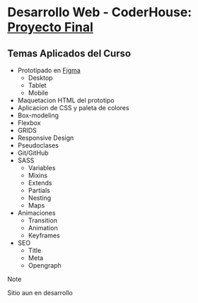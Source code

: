 # Desarrollo Web - CoderHouse: [Proyecto Final](https://ezeledesma.github.io/proyecto-desarrolloweb/)

## Temas Aplicados del Curso
* Prototipado en [Figma](https://www.figma.com/file/hUoopW52MLGAv5nh2M6bY0/proyecto-final?type=design&node-id=0%3A1&mode=design&t=9tvN7IscFKtV5c4k-1)
    * Desktop
    * Tablet
    * Mobile
* Maquetacion HTML del prototipo
* Aplicacion de CSS y paleta de colores
* Box-modeling
* Flexbox
* GRIDS
* Responsive Design
* Pseudoclases
* Git/GitHub
* SASS
    * Variables
    * Mixins
    * Extends
    * Partials
    * Nesting
    * Maps
* Animaciones
    * Transition
    * Animation
    * Keyframes
* SEO
    * Title
    * Meta
    * Opengraph
  
> [!NOTE]
> Sitio aun en desarrollo

